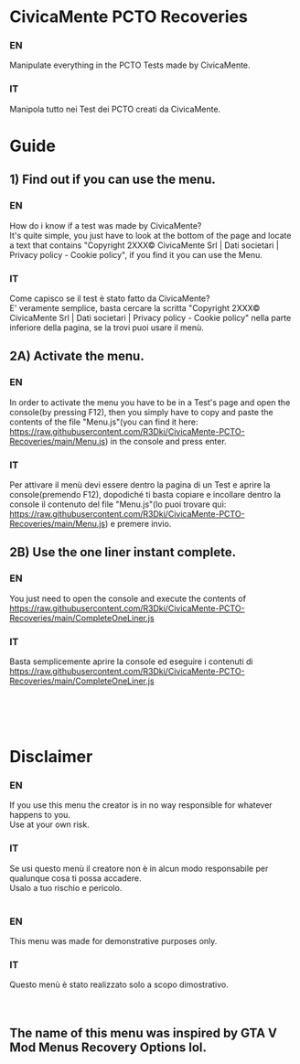 # CivicaMente PCTO Recoveries
### EN<br>
Manipulate everything in the PCTO Tests made by CivicaMente.
### IT<br>
Manipola tutto nei Test dei PCTO creati da CivicaMente.<br>
# Guide
## 1) Find out if you can use the menu.
### EN<br>
How do i know if a test was made by CivicaMente?<br>
It's quite simple, you just have to look at the bottom of the page and locate a text that contains "Copyright 2XXX© CivicaMente Srl | Dati societari | Privacy policy - Cookie policy", if you find it you can use the Menu.
### IT<br>
Come capisco se il test è stato fatto da CivicaMente?<br>
E' veramente semplice, basta cercare la scritta "Copyright 2XXX© CivicaMente Srl | Dati societari | Privacy policy - Cookie policy" nella parte inferiore della pagina, se la trovi puoi usare il menù.<br>
## 2A) Activate the menu.
### EN<br>
In order to activate the menu you have to be in a Test's page and open the console(by pressing F12), then you simply have to copy and paste the contents of the file "Menu.js"(you can find it here: https://raw.githubusercontent.com/R3Dki/CivicaMente-PCTO-Recoveries/main/Menu.js) in the console and press enter.
### IT<br>
Per attivare il menù devi essere dentro la pagina di un Test e aprire la console(premendo F12), dopodiché ti basta copiare e incollare dentro la console il contenuto del file "Menu.js"(lo puoi trovare quì: https://raw.githubusercontent.com/R3Dki/CivicaMente-PCTO-Recoveries/main/Menu.js) e premere invio.
## 2B) Use the one liner instant complete.
### EN<br>
You just need to open the console and execute the contents of https://raw.githubusercontent.com/R3Dki/CivicaMente-PCTO-Recoveries/main/CompleteOneLiner.js
### IT<br>
Basta semplicemente aprire la console ed eseguire i contenuti di https://raw.githubusercontent.com/R3Dki/CivicaMente-PCTO-Recoveries/main/CompleteOneLiner.js
<br><br><br><br><br>
# Disclaimer
### EN
If you use this menu the creator is in no way responsible for whatever happens to you.<br>
Use at your own risk.<br>
### IT
Se usi questo menù il creatore non è in alcun modo responsabile per qualunque cosa ti possa accadere.<br>
Usalo a tuo rischio e pericolo.
<br><br>
### EN
This menu was made for demonstrative purposes only.<br>
### IT
Questo menù è stato realizzato solo a scopo dimostrativo.
<br><br><br>
## The name of this menu was inspired by GTA V Mod Menus Recovery Options lol.
